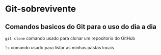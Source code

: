 # Git-sobrevivente

## Comandos basicos do Git para o uso do dia a dia

 `git clone` comando usado para clonar um repositorio do GitHub

`ls` comando usado para listar as minhas pastas locais
